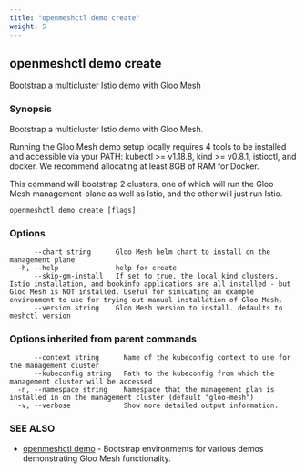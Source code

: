 ```yaml
---
title: "openmeshctl demo create"
weight: 5
---
```

## openmeshctl demo create

Bootstrap a multicluster Istio demo with Gloo Mesh

### Synopsis


Bootstrap a multicluster Istio demo with Gloo Mesh.

Running the Gloo Mesh demo setup locally requires 4 tools to be installed and 
accessible via your PATH: kubectl >= v1.18.8, kind >= v0.8.1, istioctl, and docker.
We recommend allocating at least 8GB of RAM for Docker.

This command will bootstrap 2 clusters, one of which will run the Gloo Mesh
management-plane as well as Istio, and the other will just run Istio.


```
openmeshctl demo create [flags]
```

### Options

```
      --chart string      Gloo Mesh helm chart to install on the management plane
  -h, --help              help for create
      --skip-gm-install   If set to true, the local kind clusters, Istio installation, and bookinfo applications are all installed - but Gloo Mesh is NOT installed. Useful for simluating an example environment to use for trying out manual installation of Gloo Mesh.
      --version string    Gloo Mesh version to install. defaults to meshctl version
```

### Options inherited from parent commands

```
      --context string      Name of the kubeconfig context to use for the management cluster
      --kubeconfig string   Path to the kubeconfig from which the management cluster will be accessed
  -n, --namespace string    Namespace that the management plan is installed in on the management cluster (default "gloo-mesh")
  -v, --verbose             Show more detailed output information.
```

### SEE ALSO

* [openmeshctl demo](../openmeshctl_demo)	 - Bootstrap environments for various demos demonstrating Gloo Mesh functionality.

